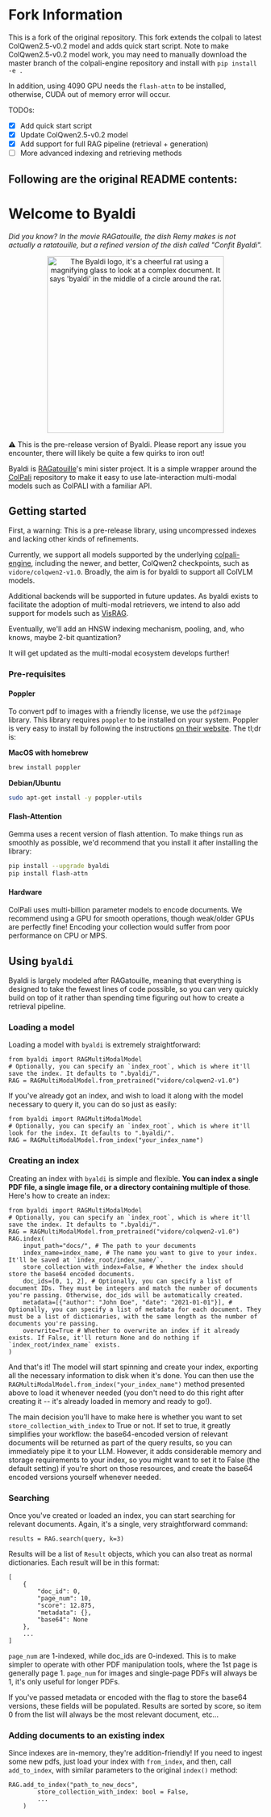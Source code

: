 # Fork Information
This is a fork of the original repository. This fork extends the colpali to latest ColQwen2.5-v0.2 model and adds quick start script.
Note to make ColQwen2.5-v0.2 model work, you may need to manually download the master branch of the colpali-engine repository and install with `pip install -e .` 

In addition, using 4090 GPU needs the `flash-attn` to be installed, otherwise, CUDA out of memory error will occur.

TODOs:
- [x] Add quick start script
- [x] Update ColQwen2.5-v0.2 model
- [x] Add support for full RAG pipeline (retrieval + generation)
- [ ] More advanced indexing and retrieving methods

Following are the original README contents:
---
# Welcome to Byaldi
_Did you know? In the movie RAGatouille, the dish Remy makes is not actually a ratatouille, but a refined version of the dish called "Confit Byaldi"._

<p align="center"><img width=350 alt="The Byaldi logo, it's a cheerful rat using a magnifying glass to look at a complex document. It says 'byaldi' in the middle of a circle around the rat." src="byaldi.webp"/></p>

⚠️ This is the pre-release version of Byaldi. Please report any issue you encounter, there will likely be quite a few quirks to iron out!

Byaldi is [RAGatouille](https://github.com/answerdotai/ragatouille)'s mini sister project. It is a simple wrapper around the [ColPali](https://github.com/illuin-tech/colpali) repository to make it easy to use late-interaction multi-modal models such as ColPALI with a familiar API.

## Getting started

First, a warning: This is a pre-release library, using uncompressed indexes and lacking other kinds of refinements.

Currently, we support all models supported by the underlying [colpali-engine](https://github.com/illuin-tech/colpali), including the newer, and better, ColQwen2 checkpoints, such as `vidore/colqwen2-v1.0`.  Broadly, the aim is for byaldi to support all ColVLM models.

Additional backends will be supported in future updates. As byaldi exists to facilitate the adoption of multi-modal retrievers, we intend to also add support for models such as [VisRAG](https://github.com/openbmb/visrag).

Eventually, we'll add an HNSW indexing mechanism, pooling, and, who knows, maybe 2-bit quantization?

It will get updated as the multi-modal ecosystem develops further!

### Pre-requisites

#### Poppler

To convert pdf to images with a friendly license, we use the `pdf2image` library. This library requires `poppler` to be installed on your system. Poppler is very easy to install by following the instructions [on their website](https://poppler.freedesktop.org/). The tl;dr is:

__MacOS with homebrew__

```bash
brew install poppler
```

__Debian/Ubuntu__

```bash
sudo apt-get install -y poppler-utils
```

#### Flash-Attention

Gemma uses a recent version of flash attention. To make things run as smoothly as possible, we'd recommend that you install it after installing the library:

```bash
pip install --upgrade byaldi
pip install flash-attn
```


#### Hardware

ColPali uses multi-billion parameter models to encode documents. We recommend using a GPU for smooth operations, though weak/older GPUs are perfectly fine! Encoding your collection would suffer from poor performance on CPU or MPS.

## Using `byaldi`

Byaldi is largely modeled after RAGatouille, meaning that everything is designed to take the fewest lines of code possible, so you can very quickly build on top of it rather than spending time figuring out how to create a retrieval pipeline.

### Loading a model

Loading a model with `byaldi` is extremely straightforward:

```python3
from byaldi import RAGMultiModalModel
# Optionally, you can specify an `index_root`, which is where it'll save the index. It defaults to ".byaldi/".
RAG = RAGMultiModalModel.from_pretrained("vidore/colqwen2-v1.0")
```

If you've already got an index, and wish to load it along with the model necessary to query it, you can do so just as easily:

```python3
from byaldi import RAGMultiModalModel
# Optionally, you can specify an `index_root`, which is where it'll look for the index. It defaults to ".byaldi/".
RAG = RAGMultiModalModel.from_index("your_index_name")
```

### Creating an index
Creating an index with `byaldi` is simple and flexible. **You can index a single PDF file, a single image file, or a directory containing multiple of those**. Here's how to create an index:

```python3
from byaldi import RAGMultiModalModel
# Optionally, you can specify an `index_root`, which is where it'll save the index. It defaults to ".byaldi/".
RAG = RAGMultiModalModel.from_pretrained("vidore/colqwen2-v1.0")
RAG.index(
    input_path="docs/", # The path to your documents
    index_name=index_name, # The name you want to give to your index. It'll be saved at `index_root/index_name/`.
    store_collection_with_index=False, # Whether the index should store the base64 encoded documents.
    doc_ids=[0, 1, 2], # Optionally, you can specify a list of document IDs. They must be integers and match the number of documents you're passing. Otherwise, doc_ids will be automatically created.
    metadata=[{"author": "John Doe", "date": "2021-01-01"}], # Optionally, you can specify a list of metadata for each document. They must be a list of dictionaries, with the same length as the number of documents you're passing.
    overwrite=True # Whether to overwrite an index if it already exists. If False, it'll return None and do nothing if `index_root/index_name` exists.
)
```

And that's it! The model will start spinning and create your index, exporting all the necessary information to disk when it's done. You can then use the `RAGMultiModalModel.from_index("your_index_name")` method presented above to load it whenever needed (you don't need to do this right after creating it -- it's already loaded in memory and ready to go!).

The main decision you'll have to make here is whether you want to set `store_collection_with_index` to True or not. If set to true, it greatly simplifies your workflow: the base64-encoded version of relevant documents will be returned as part of the query results, so you can immediately pipe it to your LLM. However, it adds considerable memory and storage requirements to your index, so you might want to set it to False (the default setting) if you're short on those resources, and create the base64 encoded versions yourself whenever needed.


### Searching

Once you've created or loaded an index, you can start searching for relevant documents. Again, it's a single, very straightforward command:

```python3
results = RAG.search(query, k=3)
```

Results will be a list of `Result` objects, which you can also treat as normal dictionaries. Each result will be in this format:
```python3
[
    {
        "doc_id": 0,
        "page_num": 10,
        "score": 12.875,
        "metadata": {},
        "base64": None
    },
    ...
]
```

`page_num` are 1-indexed, while doc_ids are 0-indexed. This is to make simpler to operate with other PDF manipulation tools, where the 1st page is generally page 1. `page_num` for images and single-page PDFs will always be 1, it's only useful for longer PDFs.

If you've passed metadata or encoded with the flag to store the base64 versions, these fields will be populated. Results are sorted by score, so item 0 from the list will always be the most relevant document, etc...

### Adding documents to an existing index

Since indexes are in-memory, they're addition-friendly! If you need to ingest some new pdfs, just load your index with `from_index`, and then, call `add_to_index`, with similar parameters to the original `index()` method:

```python3
RAG.add_to_index("path_to_new_docs",
        store_collection_with_index: bool = False,
        ...
    )
```
